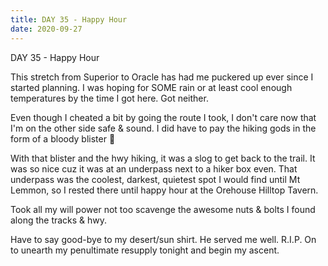 ```yaml
---
title: DAY 35 - Happy Hour
date: 2020-09-27
---
```

DAY 35 - Happy Hour

This stretch from Superior to Oracle has had me puckered up ever since I started planning. I was hoping for SOME rain or at least cool enough temperatures by the time I got here. Got neither.

Even though I cheated a bit by going the route I took, I don't care now that I'm on the other side safe & sound. I did have to pay the hiking gods in the form of a bloody blister 😬

With that blister and the hwy hiking, it was a slog to get back to the trail. It was so nice cuz it was at an underpass next to a hiker box even. That underpass was the coolest, darkest, quietest spot I would find until Mt Lemmon, so I rested there until happy hour at the Orehouse Hilltop Tavern.

Took all my will power not too scavenge the awesome nuts & bolts I found along the tracks & hwy.

Have to say good-bye to my desert/sun shirt. He served me well. R.I.P.  On to unearth my penultimate resupply tonight and begin my ascent.